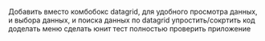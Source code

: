 Добавить вместо комбобокс datagrid, для удобного просмотра данных, и выбора данных, и поиска данных по datagrid
упростить/сокртить код
доделать меню
сделать юнит тест
полностью проверить приложение
